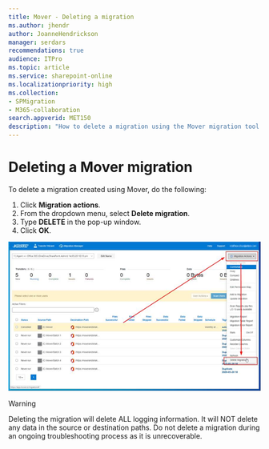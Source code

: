 ```yaml
---
title: Mover - Deleting a migration
ms.author: jhendr
author: JoanneHendrickson
manager: serdars
recommendations: true
audience: ITPro
ms.topic: article
ms.service: sharepoint-online
ms.localizationpriority: high
ms.collection: 
- SPMigration
- M365-collaboration
search.appverid: MET150
description: "How to delete a migration using the Mover migration tool."
---
```

# Deleting a Mover migration

To delete a migration created using Mover, do the following:

1. Click **Migration actions**.
2. From the dropdown menu, select **Delete migration**.
3. Type **DELETE** in the pop-up window.
4. Click **OK**.

![Delete a migration](media/delete-migration.png)

>[!Warning]
> Deleting the migration will delete ALL logging information.  It will NOT delete any data in the source or destination paths.
> Do not delete a migration during an ongoing troubleshooting process as it is unrecoverable.